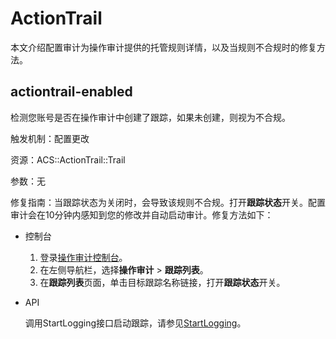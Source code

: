 # ActionTrail

本文介绍配置审计为操作审计提供的托管规则详情，以及当规则不合规时的修复方法。

## actiontrail-enabled

检测您账号是否在操作审计中创建了跟踪，如果未创建，则视为不合规。

触发机制：配置更改

资源：ACS::ActionTrail::Trail

参数：无

修复指南：当跟踪状态为关闭时，会导致该规则不合规。打开**跟踪状态**开关。配置审计会在10分钟内感知到您的修改并自动启动审计。修复方法如下：

-   控制台
    1.  登录[操作审计控制台](https://actiontrail.console.aliyun.com)。
    2.  在左侧导航栏，选择**操作审计** \> **跟踪列表**。
    3.  在**跟踪列表**页面，单击目标跟踪名称链接，打开**跟踪状态**开关。
-   API

    调用StartLogging接口启动跟踪，请参见[StartLogging](/intl.zh-CN/API参考/跟踪相关接口/StartLogging.md)。


